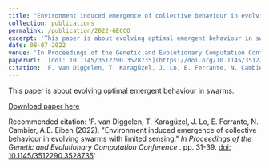 ```yaml
---
title: "Environment induced emergence of collective behaviour in evolving swarms with limited sensing"
collection: publications
permalink: /publication/2022-GECCO
excerpt: 'This paper is about evolving optimal emergent behaviour in swarms.'
date: 08-07-2022
venue: 'In Proceedings of the Genetic and Evolutionary Computation Conference'
paperurl: '[doi: 10.1145/3512290.3528735](https://doi.org/10.1145/3512290.3528735)'
citation: 'F. van Diggelen, T. Karagüzel, J. Lo, E. Ferrante, N. Cambier, A.E. Eiben (2022). &quot;Environment induced emergence of collective behaviour in evolving swarms with limited sensing.&quot; <i>In Proceedings of the Genetic and Evolutionary Computation Conference </i>. pp. 31-39. [doi: 10.1145/3512290.3528735](https://doi.org/10.1145/3512290.3528735)'
---
```

This paper is about evolving optimal emergent behaviour in swarms.

[Download paper here](https://doi.org/10.1145/3512290.3528735)

Recommended citation: 'F. van Diggelen, T. Karagüzel, J. Lo, E. Ferrante, N. Cambier, A.E. Eiben (2022). &quot;Environment induced emergence of collective behaviour in evolving swarms with limited sensing.&quot; <i>In Proceedings of the Genetic and Evolutionary Computation Conference </i>. pp. 31-39. [doi: 10.1145/3512290.3528735](https://doi.org/10.1145/3512290.3528735)'
